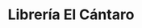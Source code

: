 ---
title: "Librería El Cántaro"
url: /san-carlos-de-bariloche/libreria-el-cantaro/
shop: libros
---